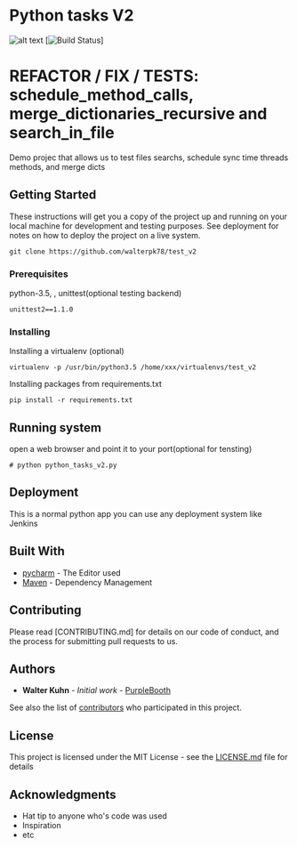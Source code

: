 # Python tasks V2
![alt text](https://img.shields.io/pypi/pyversions/sanic.svg)
[![Build Status](https://travis-ci.org/airbnb/superset.svg?branch=master)]


# REFACTOR / FIX / TESTS: schedule_method_calls, merge_dictionaries_recursive and search_in_file

Demo projec that allows us to test files searchs, schedule sync time threads methods, and merge dicts

## Getting Started

These instructions will get you a copy of the project up and running on your local machine for development and testing purposes. See deployment for notes on how to deploy the project on a live system.
```
git clone https://github.com/walterpk78/test_v2
```
### Prerequisites

python-3.5, , unittest(optional testing backend)

```
unittest2==1.1.0
```

### Installing
Installing a virtualenv (optional)
```
virtualenv -p /usr/bin/python3.5 /home/xxx/virtualenvs/test_v2
```
Installing packages from requirements.txt
```
pip install -r requirements.txt 
```


## Running system
open a web browser and point it to your port(optional for tensting)
```
# python python_tasks_v2.py
```

## Deployment

This is a normal python app you can use any deployment system like Jenkins


## Built With

* [pycharm](https://www.jetbrains.com) - The Editor used
* [Maven](https://maven.apache.org/) - Dependency Management

## Contributing

Please read [CONTRIBUTING.md] for details on our code of conduct, and the process for submitting pull requests to us.

## Authors

* **Walter Kuhn** - *Initial work* - [PurpleBooth](https://github.com/walterpk78)

See also the list of [contributors](https://github.com/your/project/contributors) who participated in this project.

## License

This project is licensed under the MIT License - see the [LICENSE.md](LICENSE.md) file for details

## Acknowledgments

* Hat tip to anyone who's code was used
* Inspiration
* etc

